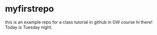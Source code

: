# myfirstrepo
this is an example repo for a class tutorial in github in GW course 
hi there!
Today is Tuesday night. 